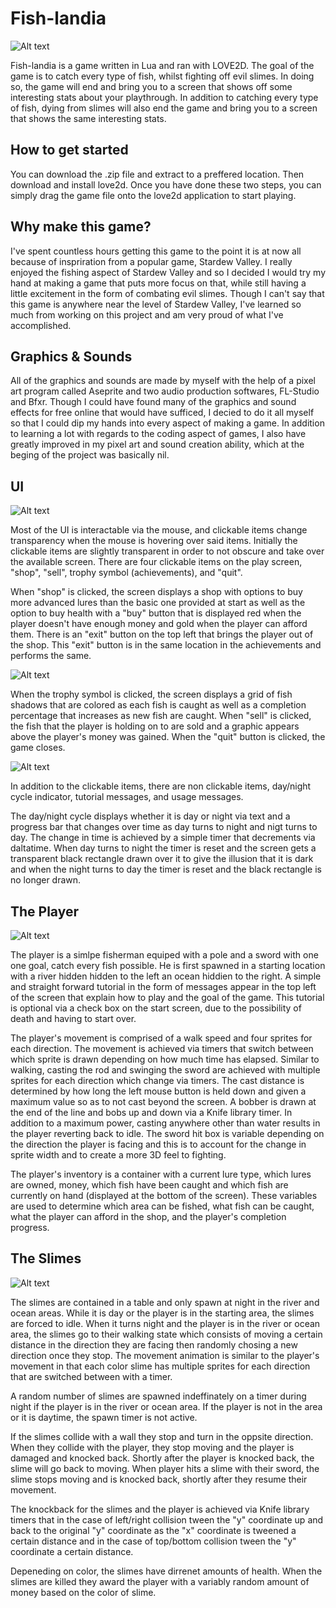 # Fish-landia

![Alt text](README_IMAGES/Start.png)

Fish-landia is a game written in Lua and ran with LOVE2D. The goal of the game is to catch every type of fish, whilst fighting off evil slimes. In doing so, the game will end and bring you to a screen that shows off some interesting stats about your playthrough. In addition to catching every type of fish, dying from slimes will also end the game and bring you to a screen that shows the same interesting stats.

## How to get started

You can download the .zip file and extract to a preffered location. Then download and install love2d. Once you have done these two steps, you can simply drag the game file onto the love2d application to start playing.

## Why make this game?

I've spent countless hours getting this game to the point it is at now all because of inspriration from a popular game, Stardew Valley. I really enjoyed the fishing aspect of Stardew Valley and so I decided I would try my hand at making a game that puts more focus on that, while still having a little excitement in the form of combating evil slimes. Though I can't say that this game is anywhere near the level of Stardew Valley, I've learned so much from working on this project and am very proud of what I've accomplished.

## Graphics & Sounds

All of the graphics and sounds are made by myself with the help of a pixel art program called Aseprite and two audio production softwares, FL-Studio and Bfxr. Though I could have found many of the graphics and sound effects for free online that would have sufficed, I decied to do it all myself so that I could dip my hands into every aspect of making a game. In addition to learning a lot with regards to the coding aspect of games, I also have greatly improved in my pixel art and sound creation ability, which at the beging of the project was basically nil.

## UI

![Alt text](README_IMAGES/Play.png)

Most of the UI is interactable via the mouse, and clickable items change transparency when the mouse is hovering over said items. Initially the clickable items are slightly transparent in order to not obscure and take over the available screen. There are four clickable items on the play screen, "shop", "sell", trophy symbol (achievements), and "quit".

When "shop" is clicked, the screen displays a shop with options to buy more advanced lures than the basic one provided at start as well as the option to buy health with a "buy" button that is displayed red when the player doesn't have enough money and gold when the player can afford them. There is an "exit" button on the top left that brings the player out of the shop. This "exit" button is in the same location in the achievements and performs the same. 

![Alt text](README_IMAGES/Shop.png)

When the trophy symbol is clicked, the screen displays a grid of fish shadows that are colored as each fish is caught as well as a completion percentage that increases as new fish are caught. When "sell" is clicked, the fish that the player is holding on to are sold and a graphic appears above the player's money was gained. When the "quit" button is clicked, the game closes.

![Alt text](README_IMAGES/Achievements.png)

In addition to the clickable items, there are non clickable items, day/night cycle indicator, tutorial messages, and usage messages.

The day/night cycle displays whether it is day or night via text and a progress bar that changes over time as day turns to night and nigt turns to day. The change in time is achieved by a simple timer that decrements via daltatime. When day turns to night the timer is reset and the screen gets a transparent black rectangle drawn over it to give the illusion that it is dark and when the night turns to day the timer is reset and the black rectangle is no longer drawn.

## The Player

![Alt text](graphics/player.png)

The player is a simlpe fisherman equiped with a pole and a sword with one one goal, catch every fish possible. He is first spawned in a starting location with a river hidden hidden to the left an ocean hiddien to the right. A simple and straight forward tutorial in the form of messages appear in the top left of the screen that explain how to play and the goal of the game. This tutorial is optional via a check box on the start screen, due to the possibility of death and having to start over.

The player's movement is comprised of a walk speed and four sprites for each direction. The movement is achieved via timers that switch between which sprite is drawn depending on how much time has elapsed. Similar to walking, casting the rod and swinging the sword are achieved with multiple sprites for each direction which change via timers. The cast distance is determined by how long the left mouse button is held down and given a maximum value so as to not cast beyond the screen. A bobber is drawn at the end of the line and bobs up and down via a Knife library timer. In addition to a maximum power, casting anywhere other than water results in the player reverting back to idle. The sword hit box is variable depending on the direction the player is facing and this is to account for the change in sprite width and to create a more 3D feel to fighting. 

The player's inventory is a container with a current lure type, which lures are owned, money, which fish have been caught and which fish are currently on hand (displayed at the bottom of the screen). These variables are used to determine which area can be fished, what fish can be caught, what the player can afford in the shop, and the player's completion progress.

## The Slimes

![Alt text](graphics/enemies.png)

The slimes are contained in a table and only spawn at night in the river and ocean areas. While it is day or the player is in the starting area, the slimes are forced to idle. When it turns night and the player is in the river or ocean area, the slimes go to their walking state which consists of moving a certain distance in the direction they are facing then randomly chosing a new direction once they stop. The movement animation is similar to the player's movement in that each color slime has multiple sprites for each direction that are switched between with a timer.

A random number of slimes are spawned indeffinately on a timer during night if the player is in the river or ocean area. If the player is not in the area or it is daytime, the spawn timer is not active.

If the slimes collide with a wall they stop and turn in the oppsite direction. When they collide with the player, they stop moving and the player is damaged and knocked back. Shortly after the player is knocked back, the slime will go back to moving. When player hits a slime with their sword, the slime stops moving and is knocked back, shortly after they resume their movement.

The knockback for the slimes and the player is achieved via Knife library timers that in the case of left/right collision tween the "y" coordinate up and back to the original "y" coordinate as the "x" coordinate is tweened a certain distance and in the case of top/bottom collision tween the "y" coordinate a certain distance.

Depeneding on color, the slimes have dirrenet amounts of health. When the slimes are killed they award the player with a variably random amount of money based on the color of slime.